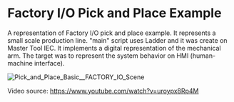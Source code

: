 # Factory I/O Pick and Place Example

A representation of Factory I/O pick and place example. It represents a small scale production line. 
"main" script uses Ladder and it was create on Master Tool IEC. It implements a digital representation of the mechanical arm. The target was to represent the system behavior on HMI (human-machine interface).

![Pick_and_Place_Basic__FACTORY_IO_Scene](https://user-images.githubusercontent.com/57376582/135173070-85412157-6a34-4378-9906-5a1e4b5ccd71.gif)

Video source: https://www.youtube.com/watch?v=uroypx8Rp4M

